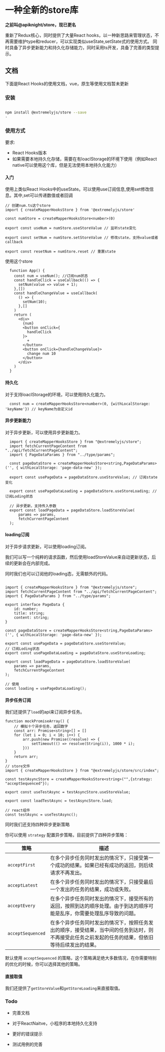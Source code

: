 # 一种全新的store库

**之前叫@apiknight/store，现已更名**

重新了Redux核心，同时提供了大量React hooks，以一种新思路来管理状态，不再需要维护type和reducer，可以实现类似useState,setState式的使用方式。
同时具备了异步更新能力和持久化存储能力，同时采用ts开发，具备了完善的类型提示。

## 文档

下面是React Hooks的使用文档，vue，原生等使用文档暂未更新

### 安装

```bash

npm install @extremelyjs/store --save
·
```

### 使用方式
要求:
- React Hooks版本
- 如果需要本地持久化存储，需要在有loaclStorage的环境下使用（例如React native可以使用这个库，但是无法使用本地持久化能力）

#### 入门

使用上类似React Hooks中的useState。可以使用use订阅信息,使用set修改信息。其中,set可以传递数值或者回调

```tsx
// 创建num.ts这个store
import { createMapperHooksStore } from '@extremelyjs/store'

const numStore = createMapperHooksStore<number>(0)

export const useNum = numStore.useStoreValue // 监听state变化

export const setNum = numStore.setStoreValue // 修改state，支持value或者callback

export const resetNum = numStore.reset // 重置state

```

使用这个store

```tsx
  function App() {
    const num = useNum(); //订阅num状态
    const handleClick = useCallback(() => {
      setNum(value => value + 1);
    },[])
    const handleChangeValue = useCallback(
      () => {
        setNum(10);
      },[]
    )
    return (
      <div>
        {num}
        <button onClick={
          handleClick
        }>
          +
        </button>
        <button onClick={handleChangeValue}>
          change num 10
        </button>
      </div>
    )
  }

```

#### 持久化

对于支持loaclStorage的环境，可以使用持久化能力。

```tsx
  const num = createMapperHooksStore<number>(0, {withLocalStorage: 'keyName'}) // keyName为自定义id
```

#### 异步更新能力

对于异步更新，可以使用异步更新能力。
```tsx
  import { createMapperHooksStore } from "@extremelyjs/store";
  import fetchCurrentPageContent from "../api/fetchCurrentPageContent";
  import { PageDataParams } from "../type/params";

  const pageDataStore = createMapperHooksStore<string,PageDataParams>('', { withLocalStorage: 'page-data-new' });

  export const usePageData = pageDataStore.useStoreValue; // 订阅state变化

  export const usePageDataLoading = pageDataStore.useStoreLoading; // 订阅Loding状态

  // 异步更新，支持传入参数
  export const loadPageData = pageDataStore.loadStoreValue(
      params => params,
      fetchCurrentPageContent
  );

```

#### loading订阅

对于异步请求更新，可以使用loading订阅。

我们可以写一个纯粹的请求函数，然后使用loadStoreValue来自动更新状态，后续的更新会在内部完成。

同时我们也可以订阅他的loading态，无需额外的代码。

```tsx

import { createMapperHooksStore } from "@extremelyjs/store";
import fetchCurrentPageContent from "../api/fetchCurrentPageContent";
import { PageDataParams } from "../type/params";

export interface PageData {
    id: number;
    title: string;
    content: string;
}

const pageDataStore = createMapperHooksStore<string,PageDataParams>('', { withLocalStorage: 'page-data-new' });

export const usePageData = pageDataStore.useStoreValue;
// 订阅Loding状态
export const usePageDataLoading = pageDataStore.useStoreLoading;

export const loadPageData = pageDataStore.loadStoreValue(
    params => params,
    fetchCurrentPageContent
);

// 使用
const loading = usePageDataLoading();

```

#### 异步任务订阅

我们还提供了`load`的api来订阅异步任务。

```tsx
function mockPromiseArray() {
    // 模拟十个异步任务，返回数字
    const arr: Promise<string>[] = []
    for (let i = 0; i < 10; i++) {
        arr.push(new Promise((resolve) => {
            setTimeout(() => resolve(String(i)), 1000 * i);
        }))
    }
    return arr;
}
// store文件
import { createMapperHooksStore } from "@extremelyjs/store/src/index";

const testAsyncStore = createMapperHooksStore<string>("",{strategy: "acceptSequenced"});

export const useTestAsync = testAsyncStore.useStoreValue;

export const loadTestAsync = testAsyncStore.load;

// react组件
const testAsync = useTestAsync();

```

同时我们还支持四种异步更新策略

你可以使用 `strategy` 配置异步策略，目前提供了四种异步策略：

| 策略              | 描述 |
| --- | --- |
| `acceptFirst`     | 在多个异步任务同时发出的情况下，只接受第一个成功的结果。如果已经有成功的返回，则后续请求不再发出。 |
| `acceptLatest`    | 在多个异步任务同时发出的情况下，只接受最后一个发出的任务的结果，成功或失败。 |
| `acceptEvery`     | 在多个异步任务同时发出的情况下，接受所有的返回，按照到达的顺序处理。由于到达的顺序可能是乱序，你需要处理乱序导致的问题。 |
| `acceptSequenced` | 在多个异步任务同时发出的情况下，按照任务发出的顺序，接受结果，当中间的任务到达时，则不再接受此任务之前发起的任务的结果，但依旧等待后续发出的结果。 |

默认使用 `acceptSequenced` 的策略，这个策略满足绝大多数情况，在你需要特别的优化的时候，你可以选择其他的策略。

#### 直接取值

我们还提供了`getStoreValue`和`getStoreLoading`来直接取值。

### Todo

- 完善文档

- 对于ReactNaitve，小程序的本地持久化支持

- 更好的错误提示

- 测试用例的完善

